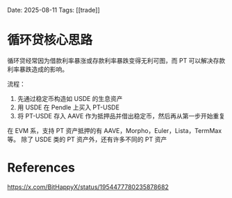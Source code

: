 Date: 2025-08-11
Tags: [[trade]]

# 循环贷核心思路

循环贷经常因为借款利率暴涨或存款利率暴跌变得无利可图，而 PT 可以解决存款利率暴跌造成的影响。

流程：
1. 先通过稳定币构造如 USDE 的生息资产
2. 用 USDE 在 Pendle 上买入 PT-USDE 
3. 将 PT-USDE 存入 AAVE 作为抵押品并借出稳定币，然后再从第一步开始重复


在 EVM 系，支持 PT 资产抵押的有 AAVE，Morpho，Euler，Lista，TermMax 等。
除了 USDE 类的 PT 资产外，还有许多不同的 PT 资产

# References
https://x.com/BitHappyX/status/1954477780235878682